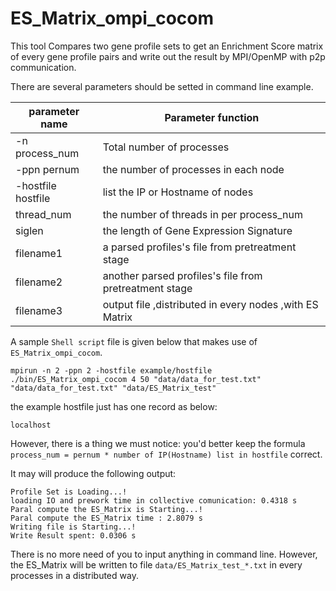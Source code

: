 <a name="ES_Matrix_ompi_cocom.doc"></a>
# ES_Matrix_ompi_cocom #

This tool Compares two gene profile sets to get an Enrichment Score matrix 
of every gene profile pairs and write out the result by MPI/OpenMP with p2p
communication.

There are several parameters should be setted in command line example.

| parameter name | Parameter function |
| -------------- | -------------------|
| -n process_num | Total number of processes |
| -ppn pernum |the number of processes in each node |
| -hostfile hostfile | list the IP or Hostname of nodes |
| thread_num | the number of threads in per process_num |
| siglen | the length of Gene Expression Signature |
| filename1 | a parsed profiles's file from pretreatment stage |
| filename2 | another parsed profiles's file from pretreatment stage |
| filename3 | output file ,distributed in every nodes ,with ES Matrix |

A sample `Shell script` file is given below that makes use of `ES_Matrix_ompi_cocom`.

```shell
mpirun -n 2 -ppn 2 -hostfile example/hostfile ./bin/ES_Matrix_ompi_cocom 4 50 "data/data_for_test.txt" "data/data_for_test.txt" "data/ES_Matrix_test"
```

the example hostfile just has one record as below:
```shell
localhost
```

However, there is a thing we must notice:
you'd better keep the formula `process_num = pernum * number of IP(Hostname) list in hostfile` 
correct.

It may will produce the following output:
```shell
Profile Set is Loading...!
loading IO and prework time in collective comunication: 0.4318 s
Paral compute the ES_Matrix is Starting...!
Paral compute the ES_Matrix time : 2.8079 s
Writing file is Starting...!
Write Result spent: 0.0306 s
```

There is no more need of you to input anything in command line. However,
the ES_Matrix will be written to file `data/ES_Matrix_test_*.txt` in every
processes in a distributed way.